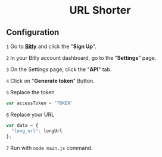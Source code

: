 <h1 align="center">URL Shorter</h1>

## Configuration
`1` Go to **[Bitly](https://bitly.com/a/sign_up)** and click the "**Sign Up**".

`2` In your Bitly account dashboard, go to the "**Settings**" page.

`3` On the Settings page, click the "**API**" tab.

`4` Click on "**Generate token**" Button.

`5` Replace the token

```js
var accessToken = 'TOKEN'
```

`6` Replace your URL
```js
var data = {
  "long_url": longUrl
};
```

`7` Run with `node main.js` command.
